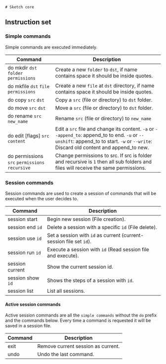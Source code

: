     # Sketch core

## Instruction set

### Simple commands
Simple commands are executed immediately.

Command |  Description
---------|--------------
do mkdir `dst` `folder` `permissions` | Create a new `folder` to `dst`, if name contains space it should be inside quotes.
do mkfile `dst` `file` `permissions` | Create a new `file` at `dst` directory, if name contains space it should be inside quotes.
do copy `src` `dst` | Copy a `src` (file or directory) to `dst` folder.
do move `src` `dst` | Move a `src` (file or directory) to `dst` folder.
do rename `src` `new_name` | Rename `src` (file or directory) to `new_name`
do edit [flags] `src` `content` | Edit a `src` file and change its content. `-a` or `--append_to`: append_to to end. `-u` or `--unshift`: append_to to start. `-w` or `--write`: Discard old content and append_to new.
do permissions `src` `permissions` `recursive` | Change permissions to src. If src is folder and recursive is `1` then all sub folders and files will receive the same permissions.

### Session commands
Session commands are used to create a session of commands that will be executed when the user decides to.

Command |  Description
---------|--------------
session start | Begin new session (File creation).
session end `id` | Delete a session with a specific `id` (File delete).
session use `id` | Set a session with `id` as current (current-session file set `id`).
session run `id` | Execute a session with `id` (Read session file and execute).
session current | Show the current session id.
session show `id` | Shows the steps of a session with `id`.
session list | List all sessions.

#### Active session commands
Active session commands are all the `simple commands` without the `do` prefix and the commands below. Every time a command is requested it will be saved in a session file.

Command |  Description
---------|--------------
exit | Remove current session as current.
undo | Undo the last command.
